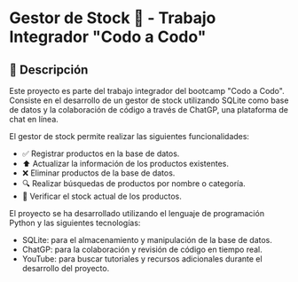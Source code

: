 # Gestor de Stock 📑 - Trabajo Integrador "Codo a Codo"

## 📎 Descripción
Este proyecto es parte del trabajo integrador del bootcamp "Codo a Codo". Consiste en el desarrollo de un gestor de stock utilizando SQLite como base de datos y la colaboración de código a través de ChatGP, una plataforma de chat en línea.

El gestor de stock permite realizar las siguientes funcionalidades:

- ✅ Registrar productos en la base de datos.
- ⬆️ Actualizar la información de los productos existentes.
- ❌ Eliminar productos de la base de datos.
- 🔍 Realizar búsquedas de productos por nombre o categoría.
- 📂 Verificar el stock actual de los productos.

El proyecto se ha desarrollado utilizando el lenguaje de programación Python y las siguientes tecnologías:

- SQLite: para el almacenamiento y manipulación de la base de datos.
- ChatGP: para la colaboración y revisión de código en tiempo real.
- YouTube: para buscar tutoriales y recursos adicionales durante el desarrollo del proyecto.

